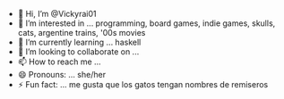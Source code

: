 - 👋 Hi, I’m @Vickyrai01
- 👀 I’m interested in ... programming, board games, indie games, skulls, cats, argentine trains, '00s movies
- 🌱 I’m currently learning ... haskell
- 💞️ I’m looking to collaborate on ...
- 📫 How to reach me ...
- 😄 Pronouns: ... she/her
- ⚡ Fun fact: ... me gusta que los gatos tengan nombres de remiseros

<!---
Vickyrai01/Vickyrai01 is a ✨ special ✨ repository because its `README.md` (this file) appears on your GitHub profile.
You can click the Preview link to take a look at your changes.
--->
